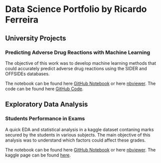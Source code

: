 # Data Science Portfolio by Ricardo Ferreira


## University Projects

### Predicting Adverse Drug Reactions with Machine Learning

The objective of this work was to develop machine learning methods that could accurately predict adverse drug reactions using the SIDER and OFFSIDEs databases. 

The notebook can be found here [GitHub Notebook](https://github.com/ricardoamferreira/Predicting-Adverse-Drug-Reactions-with-Machine-Learning/blob/master/Predicting%20Adverse%20Drug%20Reactions%20With%20Machine%20Learning.ipynb) or here [nbviewer](https://nbviewer.jupyter.org/github/ricardoamferreira/Predicting-Adverse-Drug-Reactions-with-Machine-Learning/blob/master/Predicting%20Adverse%20Drug%20Reactions%20With%20Machine%20Learning.ipynb). The code can be found here [GitHub Code](https://github.com/ricardoamferreira/Predicting-Adverse-Drug-Reactions-with-Machine-Learning).


## Exploratory Data Analysis

### Students Performance in Exams

A quick EDA and statistical analysis in a kaggle dataset contaning marks secured by the students in various subjects. The main objective of this analysis was to understand which factors could affect these grades. 

The notebook can be found here [GitHub Notebook](https://github.com/ricardoamferreira/ricardoferreira.github.io/blob/master/Notebooks/students-performance-in-exams-quick-eda.ipynb) or here [nbviewer](https://nbviewer.jupyter.org/github.com/ricardoamferreira/ricardoferreira.github.io/blob/master/Notebooks/students-performance-in-exams-quick-eda.ipynb). The kaggle page can be found [here](https://www.kaggle.com/spscientist/students-performance-in-exams).
